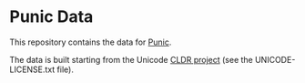 Punic Data
==========

This repository contains the data for [Punic](https://github.com/punic/punic).

The data is built starting from the Unicode [CLDR project](http://cldr.unicode.org/) (see the UNICODE-LICENSE.txt file).